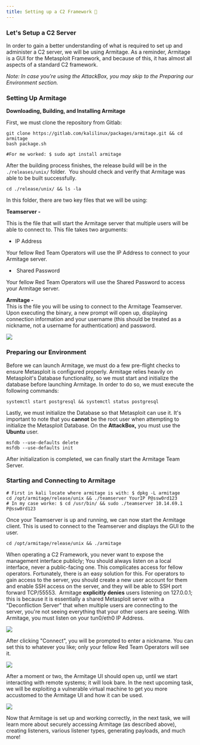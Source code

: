 ```yaml
---
title: Setting up a C2 Framework 🕌
---
```

### Let's Setup a C2 Server

In order to gain a better understanding of what is required to set up and administer a C2 server, we will be using Armitage. As a reminder, Armitage is a GUI for the Metasploit Framework, and because of this, it has almost all aspects of a standard C2 framework.

_Note: In case you're using the AttackBox, you may skip to the Preparing our Environment section._

### Setting Up Armitage

**Downloading, Building, and Installing Armitage**

First, we must clone the repository from Gitlab:

````shell
git clone https://gitlab.com/kalilinux/packages/armitage.git && cd armitage
bash package.sh

#For me worked: $ sudo apt install armitage
````

After the building process finishes, the release build will be in the `./releases/unix/` folder.  You should check and verify that Armitage was able to be built successfully.

````shell
cd ./release/unix/ && ls -la
````

In this folder, there are two key files that we will be using:

**Teamserver -**

This is the file that will start the Armitage server that multiple users will be able to connect to. This file takes two arguments:

- IP Address

Your fellow Red Team Operators will use the IP Address to connect to your Armitage server.  

-  Shared Password

Your fellow Red Team Operators will use the Shared Password to access your Armitage server.  

**Armitage -**  
This is the file you will be using to connect to the Armitage Teamserver. Upon executing the binary, a new prompt will open up, displaying connection information and your username (this should be treated as a nickname, not a username for authentication) and password.

![](Pasted%20image%2020240125180412.png)

### Preparing our Environment

Before we can launch Armitage, we must do a few pre-flight checks to ensure Metasploit is configured properly. Armitage relies heavily on Metasploit's Database functionality, so we must start and initialize the database before launching Armitage. In order to do so, we must execute the following commands:

````shell
systemctl start postgresql && systemctl status postgresql
````

Lastly, we must initialize the Database so that Metasploit can use it. It's important to note that you **cannot** be the root user when attempting to initialize the Metasploit Database. On the **AttackBox,** you must use the **Ubuntu** user.

````shell
msfdb --use-defaults delete
msfdb --use-defaults init
````

After initialization is completed, we can finally start the Armitage Team Server. 

### Starting and Connecting to Armitage

````shell
# First in kali locate where armitage is with: $ dpkg -L armitage
cd /opt/armitage/release/unix && ./teamserver YourIP P@ssw0rd123
# In my case worke: $ cd /usr/bin/ && sudo ./teamserver 10.14.69.1 P@ssw0rd123

````

Once your Teamserver is up and running, we can now start the Armitage client. This is used to connect to the Teamserver and displays the GUI to the user.

````shell
cd /opt/armitage/release/unix && ./armitage
````

When operating a C2 Framework, you never want to expose the management interface publicly; You should always listen on a local interface, never a public-facing one. This complicates access for fellow operators. Fortunately, there is an easy solution for this. For operators to gain access to the server, you should create a new user account for them and enable SSH access on the server, and they will be able to SSH port forward TCP/55553.  Armitage **explicitly denies** users listening on 127.0.0.1; this is because it is essentially a shared Metasploit server with a "Deconfliction Server" that when multiple users are connecting to the server, you're not seeing everything that your other users are seeing. With Armitage, you must listen on your tun0/eth0 IP Address.

![](Pasted%20image%2020240125180610.png)

After clicking "Connect", you will be prompted to enter a nickname. You can set this to whatever you like; only your fellow Red Team Operators will see it.

![](Pasted%20image%2020240125180626.png)

After a moment or two, the Armitage UI should open up, until we start interacting with remote systems; it will look bare. In the next upcoming task, we will be exploiting a vulnerable virtual machine to get you more accustomed to the Armitage UI and how it can be used.

![](Pasted%20image%2020240125180642.png)

Now that Armitage is set up and working correctly, in the next task, we will learn more about securely accessing Armitage (as described above), creating listeners, various listener types, generating payloads, and much more!
